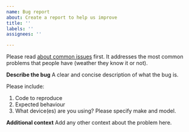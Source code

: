 ```yaml
---
name: Bug report
about: Create a report to help us improve
title: ''
labels: ''
assignees: ''

---
```


Please read [about common issues](https://github.com/nRF24/RF24/blob/master/COMMON_ISSUES.md) first. It addresses the most common problems that people have (weather they know it or not).

**Describe the bug**
A clear and concise description of what the bug is.

Please include:
1. Code to reproduce
2. Expected behaviour
3. What device(es) are you using? Please specify make and model.

**Additional context**
Add any other context about the problem here.
